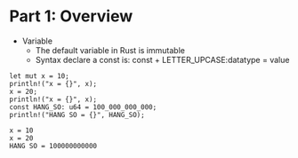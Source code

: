 Part 1: Overview
================

-   Variable
    -   The default variable in Rust is immutable
    -   Syntax declare a const is: const + LETTER\_UPCASE:datatype =
        value

``` {.rust .numberLines startFrom="1"}
let mut x = 10;
println!("x = {}", x);
x = 20;
println!("x = {}", x);
const HANG_SO: u64 = 100_000_000_000;
println!("HANG SO = {}", HANG_SO); 
```

``` {.stdout}
x = 10
x = 20
HANG SO = 100000000000
```
